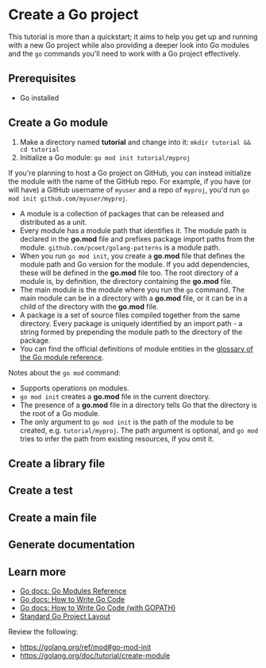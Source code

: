 # Create a Go project

This tutorial is more than a quickstart; it aims to help you get up and running with a new Go project while
also providing a deeper look into Go modules and the `go` commands you'll need
to work with a Go project effectively.

## Prerequisites

* Go installed

## Create a Go module

1. Make a directory named **tutorial** and change into it:
   `mkdir tutorial && cd tutorial`
2. Initialize a Go module: `go mod init tutorial/myproj`

If you're planning to host a Go project on GitHub, you can instead
initialize the module with the name of the GitHub repo. For example, if you have
(or will have) a GitHub username of `myuser` and a repo of `myproj`, you'd run
`go mod init github.com/myuser/myproj`.

* A module is a collection of packages that can be released and distributed as
  a unit.
* Every module has a module path that identifies it. The module path is declared
  in the **go.mod** file and prefixes package import paths from the module.
  `github.com/pcoet/golang-patterns` is a module path.
* When you run `go mod init`, you create a **go.mod** file that defines the
  module path and Go version for the module. If you add dependencies, these will
  be defined in the **go.mod** file too. The root directory of a module is, by
  definition, the directory containing the **go.mod** file.
* The main module is the module where you run the `go` command. The main module
  can be in a directory with a **go.mod** file, or it can be in a child of the
  directory with the **go.mod** file.
* A package is a set of source files compiled together from the same directory.
  Every package is uniquely identified by an import path - a string formed by
  prepending the module path to the directory of the package.
* You can find the official definitions of module entities in the
  [glossary of the Go module reference](https://go.dev/ref/mod#glossary).

Notes about the `go mod` command:

* Supports operations on modules.
* `go mod init` creates a **go.mod** file in the current directory.
* The presence of a **go.mod** file in a directory tells Go that the directory
  is the root of a Go module.
* The only argument to `go mod init` is the path of the module to be created, e.g.
  `tutorial/myproj`. The path argument is optional, and `go mod` tries to
  infer the path from existing resources, if you omit it.

## Create a library file

<!-- TODO: develop an example library function: func multiplier(n int) func(n int) float64 -->
<!-- TODO: start here; use as a reference: https://github.com/pcoet/golang-patterns/tree/main/pkg/examples -->

## Create a test

## Create a main file

## Generate documentation

## Learn more

* [Go docs: Go Modules Reference](https://go.dev/ref/mod)
* [Go docs: How to Write Go Code](https://go.dev/doc/code)
* [Go docs: How to Write Go Code (with GOPATH)](https://go.dev/doc/gopath_code)
* [Standard Go Project Layout](https://github.com/golang-standards/project-layout)

Review the following:

* https://golang.org/ref/mod#go-mod-init
* https://golang.org/doc/tutorial/create-module
